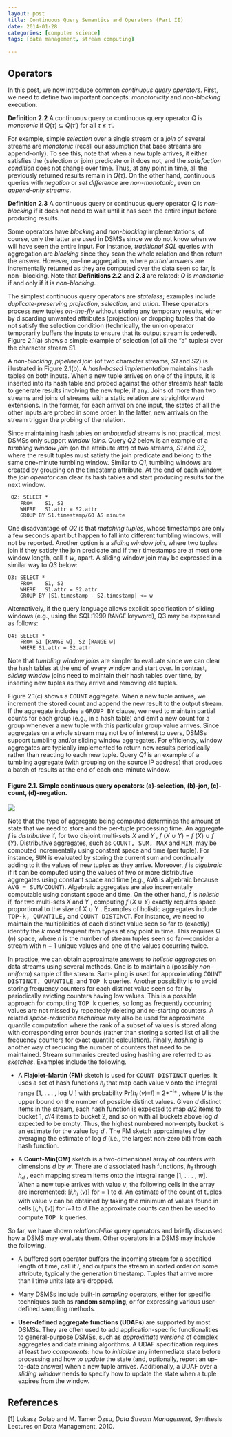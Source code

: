 ```yaml
---
layout: post
title: Continuous Query Semantics and Operators (Part II)
date: 2014-01-28
categories: [computer science]
tags: [data management, stream computing]

---
```


Operators
---
In this post, we now introduce common *continuous query operators*. First, we need to define two important concepts: *monotonicity* and *non-blocking* execution.
**Definition 2.2** A continuous query or continuous query operator *Q* is *monotonic* if *Q*(*τ*) ⊆ *Q*(*τ′*) for all *τ ≤ τ′*.  
For example, simple *selection* over a single stream or a *join* of several streams are *monotonic* (recall our assumption that base streams are append-only). To see this, note that when a new tuple arrives, it either satisfies the (selection or join) predicate or it does not, and the *satisfaction condition* does not change over time. Thus, at any point in time, all the previously returned results remain in *Q*(*τ*). On the other hand, continuous queries with *negation* or *set difference* are *non-monotonic*, even on *append-only streams*.  
**Definition 2.3** A continuous query or continuous query operator *Q* is *non-blocking* if it does not need to wait until it has seen the entire input before producing results.  
Some operators have *blocking* and *non-blocking* implementations; of course, only the latter are used in DSMSs since we do not know when we will have seen the entire input. For instance, *traditional SQL* queries with aggregation are *blocking* since they scan the whole relation and then return the answer. However, on-line aggregation, where *partial* answers are incrementally returned as they are computed over the data seen so far, is non- blocking. Note that **Definitions 2.2** and **2.3** are related: *Q* is *monotonic* if and only if it is *non-blocking*.  
The simplest continuous query operators are *stateless*; examples include *duplicate-preserving projection*, *selection*, and *union*. These operators process new tuples *on-the-fly* without storing any temporary results, either by discarding unwanted attributes (projection) or dropping tuples that do not satisfy the selection condition (technically, the union operator temporarily buffers the inputs to ensure that its output stream is ordered). Figure 2.1(a) shows a simple example of selection (of all the “a” tuples) over the character stream S1.
A *non-blocking*, *pipelined join* (of two character streams, *S1* and *S2*)  is illustrated in Figure 2.1(b). A *hash-based implementation* maintains hash tables on both inputs. When a new tuple arrives on one of the inputs, it is inserted into its hash table and probed against the other stream’s hash table to generate results involving the new tuple, if any. Joins of more than two streams and joins of streams with a static relation are straightforward extensions. In the former, for each arrival on one input, the states of all the other inputs are probed in some order. In the latter, new arrivals on the stream trigger the probing of the relation.
Since maintaining hash tables on *unbounded* streams is not practical, most DSMSs only support *window joins*. Query *Q2* below is an example of a *tumbling window join* (on the attribute attr) of two streams, *S1* and *S2*, where the result tuples must satisfy the join predicate and belong to the same one-minute tumbling window. Similar to *Q1*, tumbling windows are created by grouping on the timestamp attribute. At the end of each window, the *join operator* can clear its hash tables and start producing results for the next window.
```￼Q2: SELECT	* 
	FROM	S1, S2    WHERE	S1.attr = S2.attr    GROUP BY S1.timestamp/60 AS minute
```One disadvantage of *Q2* is that *matching tuples*, whose timestamps are only a few seconds apart but happen to fall into different tumbling windows, will not be reported. Another option is a *sliding window join*, where two tuples join if they satisfy the join predicate and if their timestamps are at most one window length, call it *w*, apart. A sliding window join may be expressed in a similar way to *Q3* below:
```Q3: SELECT *
	FROM	S1, S2    WHERE	S1.attr = S2.attr    GROUP BY |S1.timestamp - S2.timestamp| <= w```
Alternatively, if the query language allows explicit specification of sliding windows (e.g., using the SQL:1999 <tt class="literal">RANGE</tt> keyword), Q3 may be expressed as follows:```Q4: SELECT *	FROM S1 [RANGE w], S2 [RANGE w] 	WHERE S1.attr = S2.attr
```Note that *tumbling window joins* are simpler to evaluate since we can clear the hash tables at the end of every window and start over. In contrast, *sliding window* joins need to maintain their hash tables over time, by inserting new tuples as they arrive and removing old tuples.
Figure 2.1(c) shows a <tt class="literal">COUNT</tt> aggregate. When a new tuple arrives, we increment the stored count and append the new result to the output stream. If the aggregate includes a <tt class="literal">GROUP BY</tt> clause, we need to maintain partial counts for each group (e.g., in a hash table) and emit a new count for a group whenever a new tuple with this particular group value arrives. Since aggregates on a whole stream may not be of interest to users, DSMSs support tumbling and/or sliding window aggregates. For efficiency, window aggregates are typically implemented to return new results periodically rather than reacting to each new tuple. Query *Q1* is an example of a tumbling aggregate (with grouping on the source IP address) that produces a batch of results at the end of each one-minute window. #### Figure 2.1. Simple continuous query operators: (a)-selection, (b)-jon, (c)-count, (d)-negation.
![](http://sungsoo.github.com/images/query-operators.png) 
Note that the type of aggregate being computed determines the amount of state that we need to store and the per-tuple processing time. An aggregate *f* is *distributive* if, for two disjoint multi-sets *X* and *Y* , *f* (*X* ∪ *Y*) = *f* (*X*) ∪ *f* (*Y*). Distributive aggregates, such as <tt class="literal">COUNT, SUM, MAX</tt> and <tt class="literal">MIN</tt>, may be computed incrementally using constant space and time (per tuple). For instance, <tt class="literal">SUM</tt> is evaluated by storing the current sum and continually adding to it the values of new tuples as they arrive. Moreover, *f* is *algebraic* if it can be computed using the values of two or more distributive aggregates using constant space and time (e.g., <tt class="literal">AVG</tt> is algebraic because <tt class="literal">AVG = SUM/COUNT</tt>). Algebraic aggregates are also incrementally computable using constant space and time. On the other hand, *f* is *holistic* if, for two multi-sets *X* and *Y* , computing *f* (*X* ∪ *Y*) exactly requires space proportional to the size of X ∪ Y . Examples of holistic aggregates include <tt class="literal">TOP-k, QUANTILE,</tt> and <tt class="literal">COUNT DISTINCT</tt>. For instance, we need to maintain the multiplicities of each distinct value seen so far to (exactly) identify the *k* most frequent item types at any point in time. This requires Ω (*n*) space, where *n* is the number of stream tuples seen so far—consider a stream with *n* − 1 unique values and one of the values occurring twice.

In practice, we can obtain approximate answers to *holistic aggregates* on data streams using several methods. One is to maintain a (possibly *non-uniform*) sample of the stream. Sam- pling is used for approximating <tt class="literal">COUNT DISTINCT, QUANTILE</tt>, and <tt class="literal">TOP k</tt> queries. Another possibility is to avoid storing frequency counters for each distinct value seen so far by periodically evicting counters having low values. This is a possible approach for computing <tt class="literal">TOP k</tt> queries, so long as frequently occurring values are not missed by repeatedly deleting and re-starting counters. A related *space-reduction technique* may also be used for approximate quantile computation where the rank of a subset of values is stored along with corresponding error bounds (rather than storing a sorted list of all the frequency counters for exact quantile calculation). Finally, *hashing* is another way of reducing the number of counters that need to be maintained. Stream summaries created using hashing are referred to as *sketches*. Examples include the following.  

* A **Flajolet-Martin (FM)** sketch is used for <tt class="literal">COUNT DISTINCT</tt> queries. It uses a set of hash functions *h<sub>j</sub>* that map each value v onto the integral range [1, . . . , log U ] with probability **Pr**[*h<sub>j</sub>* (*v*)=*l*] = 2*<sup>−l</sup>* , where *U* is the upper bound on the number of possible distinct values. Given *d* distinct items in the stream, each hash function is expected to map *d*/2 items to bucket 1, *d*/4 items to bucket 2, and so on with all buckets above log *d* expected to be empty. Thus, the highest numbered non-empty bucket is an estimate for the value log *d* . The FM sketch approximates *d* by averaging the estimate of log *d* (i.e., the largest non-zero bit) from each hash function.

* A **Count-Min(CM)** sketch is a two-dimensional array of counters with dimensions *d* by *w*. There are *d* associated hash functions, *h<sub>1</sub>*  through *h<sub>d</sub>*  , each mapping stream items onto the integral range [1, . . . , *w*]. When a new tuple arrives with value *v*, the following cells in the array are incremented: [*i*,*h<sub>i</sub>* (*v*)] for = 1 to d. An estimate of the count of tuples with value *v* can be obtained by taking the minimum of values found in cells [*i*,*h<sub>i</sub>* (*v*)] for *i=1* to *d*.The approximate counts can then be used to compute <tt class="literal">TOP k</tt> queries.

So far, we have shown *relational-like* query operators and briefly discussed how a DSMS may evaluate them. Other operators in a DSMS may include the following.
* A buffered sort operator buffers the incoming stream for a specified length of time, call it *l*, and outputs the stream in sorted order on some attribute, typically the generation timestamp. Tuples that arrive more than l time units late are dropped.
* Many DSMSs include built-in *sampling* operators, either for specific techniques such as **random sampling**, or for expressing various user-defined sampling methods.
* **User-defined aggregate functions** (**UDAFs**) are supported by most DSMSs. They are often used to add application-specific functionalities to general-purpose DSMSs, such as *approximate versions* of complex aggregates and data mining algorithms. A UDAF specification requires at least *two components*: how to *initialize* any intermediate state before processing and how to *update* the state (and, optionally, report an up-to-date answer) when a new tuple arrives. Additionally, a UDAF over a *sliding window* needs to specify how to update the state when a tuple expires from the window.
References
---
[1] Lukasz Golab and M. Tamer Özsu, *Data Stream Management*, Synthesis Lectures on Data Management, 2010.